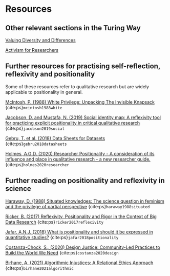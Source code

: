 # Resources

## Other relevant sections in the Turing Way 

[Valuing Diversity and Differences](https://the-turing-way.netlify.app/collaboration/new-community/new-community-differences.html)

[Activism for Researchers](https://the-turing-way.netlify.app/ethical-research/activism.html)

## Further resources for practising self-reflection, reflexivity and positionality
Some of these resources refer to qualitative research but are widely applicable to positionality in general.

[McIntosh, P. (1988) White Privilege: Unpacking The Invisible Knapsack](https://admin.artsci.washington.edu/sites/adming/files/unpacking-invisible-knapsack.pdf) {cite:ps}`mcintosh1988white` 

[Jacobson, D. and Mustafa, N. (2019) Social identity map: A reflexivity tool for practicing explicit positionality in critical qualitative research](https://journals.sagepub.com/doi/full/10.1177/1609406919870075) {cite:ps}`jacobson2019social`

[Gebru, T. et al. (2018) Data Sheets for Datasets](https://www.microsoft.com/en-us/research/uploads/prod/2019/01/1803.09010.pdf) {cite:ps}`gebru2018datasheets`

[Holmes, A.G.D. (2020) Researcher Positionality - A consideration of its influence and place in qualitative research - a new researcher guide.](https://files.eric.ed.gov/fulltext/EJ1268044.pdf) {cite:ps}`holmes2020researcher` 

## Further reading on positionality and reflexivity in science

[Haraway, D. (1988) Situated knowledges: The science question in feminism and the privilege of partial perspective](https://www.jstor.org/stable/3178066) {cite:ps}`haraway1988situated`

[Ricker, B. (2017) Reflexivity, Positionality and Rigor in the Context of Big Data Research](https://papers.ssrn.com/sol3/papers.cfm?abstract_id=2911652) {cite:ps}`ricker2017reflexivity`

[Jafar, A.N.J. (2018) What is positionality and should it be expressed in quantitative studies?](https://emj.bmj.com/content/35/5/323) {cite:ps}`jafar2018positionality`

[Costanza-Chock, S., (2020) Design Justice: Community-Led Practices to Build the World We Need](https://design-justice.pubpub.org/) {cite:ps}`costanza2020design` 

[Birhane, A. (2021) Algorithmic Injustices: A Relational Ethics Approach](https://www.sciencedirect.com/science/article/pii/S2666389921000155) {cite:ps}`birhane2021algorithmic`

